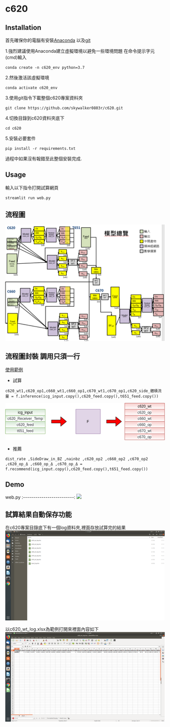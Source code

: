 # c620

## Installation
首先確保你的電腦有安裝[Anaconda](https://www.anaconda.com/products/individual)
以及[git](https://git-scm.com/downloads)


1.強烈建議使用Anaconda建立虛擬環境以避免一些環境問題
在命令提示字元(cmd)輸入
```
conda create -n c620_env python=3.7
```
2.然後激活該虛擬環境
```
conda activate c620_env
```
3.使用git指令下載整個c620專案資料夾
```
git clone https://github.com/skywalker0803r/c620.git
```
4.切換目錄到c620資料夾底下
```
cd c620
```
5.安裝必要套件
```
pip install -r requirements.txt
```
過程中如果沒有報錯至此整個安裝完成.

## Usage

輸入以下指令打開試算網頁
```
streamlit run web.py
```

## 流程圖

![](https://github.com/skywalker0803r/c620/blob/main/img/overview2.PNG)

## 流程圖封裝 調用只須一行
[使用範例](https://github.com/skywalker0803r/c620/blob/main/test0526.ipynb)

* 試算
```
c620_wt1,c620_op1,c660_wt1,c660_op1,c670_wt1,c670_op1,c620_side_體積流量 = f.inference(icg_input.copy(),c620_feed.copy(),t651_feed.copy())
```
![](https://github.com/skywalker0803r/c620/blob/main/img/F.png)

* 推薦
```
dist_rate ,SideDraw_in_BZ ,nainbz ,c620_op2 ,c660_op2 ,c670_op2 ,c620_op_Δ ,c660_op_Δ ,c670_op_Δ = f.recommend(icg_input.copy(),c620_feed.copy(),t651_feed.copy())
```

## Demo

web.py
:-------------------------:
![](https://github.com/skywalker0803r/c620/blob/main/gif/web.gif)

## 試算結果自動保存功能

在c620專案目錄底下有一個log資料夾,裡面存放試算完的結果
![](https://github.com/skywalker0803r/c620/blob/main/img/log_dir.png)

以c620_wt_log.xlsx為範例打開來裡面內容如下
![](https://github.com/skywalker0803r/c620/blob/main/img/c620wt_log.png)
